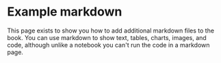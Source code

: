 # Example markdown

This page exists to show you how to add additional markdown files to the book. You can use markdown to show text, tables, charts, images, and code, although unlike a notebook you can't run the code in a markdown page.
